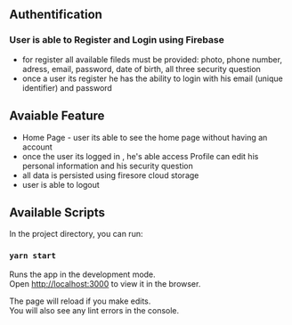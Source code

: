 ## Authentification

### User is able to Register and Login using Firebase 
- for register all available fileds must be provided: photo, phone number, adress, email, password, date of birth, all three security question
- once a user its register he has the ability to login with his email (unique identifier) and password

## Avaiable Feature
- Home Page - user its able to see the home page without having an account
- once the user its logged in , he's able access Profile can edit his personal information and his security question
- all data is persisted using firesore cloud storage
- user is able to logout

## Available Scripts

In the project directory, you can run:

### `yarn start`

Runs the app in the development mode.<br />
Open [http://localhost:3000](http://localhost:3000) to view it in the browser.

The page will reload if you make edits.<br />
You will also see any lint errors in the console.
